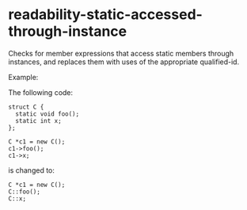 readability-static-accessed-through-instance
============================================

Checks for member expressions that access static members through
instances, and replaces them with uses of the appropriate qualified-id.

Example:

The following code:

    struct C {
      static void foo();
      static int x;
    };

    C *c1 = new C();
    c1->foo();
    c1->x;

is changed to:

    C *c1 = new C();
    C::foo();
    C::x;
